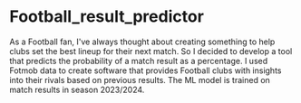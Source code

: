 # Football_result_predictor

As a Football fan, I've always thought about creating something to help clubs set the best lineup for their next match. So I decided to develop a tool that predicts the probability of a match result as a percentage. I used Fotmob data to create software that provides Football clubs with insights into their rivals based on previous results. The ML model is trained on match results in season 2023/2024.

